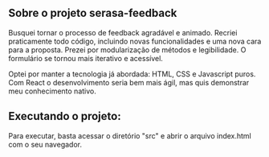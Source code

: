 

## Sobre o projeto serasa-feedback
Busquei tornar o processo de feedback agradável e animado. Recriei praticamente todo código, incluindo
novas funcionalidades e uma nova cara para a proposta. Prezei por modularização de métodos e legibilidade.
O formulário se tornou mais iterativo e acessível. 

Optei por manter a tecnologia já abordada: HTML, CSS e Javascript puros. Com React o desenvolvimento seria
bem mais ágil, mas quis demonstrar meu conhecimento nativo. 

## Executando o projeto:
Para executar, basta acessar o diretório "src" e abrir o arquivo index.html com o seu navegador. 
